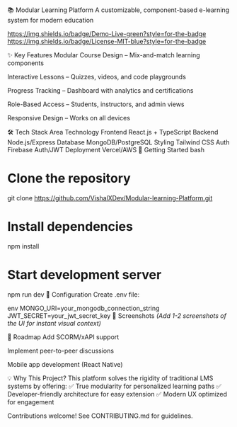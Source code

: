 📚 Modular Learning Platform
A customizable, component-based e-learning system for modern education

https://img.shields.io/badge/Demo-Live-green?style=for-the-badge
https://img.shields.io/badge/License-MIT-blue?style=for-the-badge

✨ Key Features
Modular Course Design – Mix-and-match learning components

Interactive Lessons – Quizzes, videos, and code playgrounds

Progress Tracking – Dashboard with analytics and certifications

Role-Based Access – Students, instructors, and admin views

Responsive Design – Works on all devices

🛠️ Tech Stack
Area	Technology
Frontend	React.js + TypeScript
Backend	Node.js/Express
Database	MongoDB/PostgreSQL
Styling	Tailwind CSS
Auth	Firebase Auth/JWT
Deployment	Vercel/AWS
🚀 Getting Started
bash
# Clone the repository
git clone https://github.com/VishalXDev/Modular-learning-Platform.git

# Install dependencies
npm install

# Start development server
npm run dev
🔧 Configuration
Create .env file:

env
MONGO_URI=your_mongodb_connection_string
JWT_SECRET=your_jwt_secret_key
📸 Screenshots
*(Add 1-2 screenshots of the UI for instant visual context)*

🌱 Roadmap
Add SCORM/xAPI support

Implement peer-to-peer discussions

Mobile app development (React Native)

💡 Why This Project?
This platform solves the rigidity of traditional LMS systems by offering:
✅ True modularity for personalized learning paths
✅ Developer-friendly architecture for easy extension
✅ Modern UX optimized for engagement

Contributions welcome! See CONTRIBUTING.md for guidelines.
